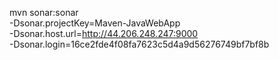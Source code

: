 mvn sonar:sonar \
  -Dsonar.projectKey=Maven-JavaWebApp \
  -Dsonar.host.url=http://44.206.248.247:9000 \
  -Dsonar.login=16ce2fde4f08fa7623c5d4a9d56276749bf7bf8b